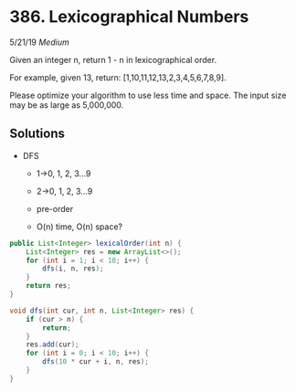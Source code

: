 # 386. Lexicographical Numbers
5/21/19
*Medium*

Given an integer n, return 1 - n in lexicographical order.

For example, given 13, return: [1,10,11,12,13,2,3,4,5,6,7,8,9].

Please optimize your algorithm to use less time and space. The input size may be as large as 5,000,000.

## Solutions
- DFS
  - 1->0, 1, 2, 3...9
  - 2->0, 1, 2, 3...9
  - pre-order

  - O(n) time, O(n) space?

```Java
public List<Integer> lexicalOrder(int n) {
    List<Integer> res = new ArrayList<>();
    for (int i = 1; i < 10; i++) {
        dfs(i, n, res);
    }
    return res;
}

void dfs(int cur, int n, List<Integer> res) {
    if (cur > n) {
        return;
    }
    res.add(cur);
    for (int i = 0; i < 10; i++) {
        dfs(10 * cur + i, n, res);
    }
}
```
